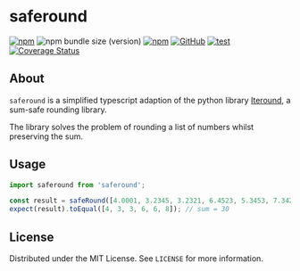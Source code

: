 # saferound

[![npm](https://img.shields.io/npm/v/saferound)](https://www.npmjs.com/package/saferound)
![npm bundle size (version)](https://img.shields.io/bundlephobia/minzip/saferound/latest)
[![npm](https://img.shields.io/npm/dw/safeparse)](https://www.npmjs.com/package/saferound)
[![GitHub](https://img.shields.io/github/license/boredland/saferound)](./LICENSE)
[![test](https://github.com/boredland/saferound/actions/workflows/test.yml/badge.svg)](https://github.com/boredland/saferound/actions/workflows/test.yml)
[![Coverage Status](https://coveralls.io/repos/github/boredland/saferound/badge.svg?branch=main)](https://coveralls.io/github/boredland/saferound?branch=main)

## About

`saferound` is a simplified typescript adaption of the python library [Iteround](https://pypi.org/project/iteround/), a sum-safe rounding library.

The library solves the problem of rounding a list of numbers whilst preserving the sum.

## Usage

```typescript
import saferound from 'saferound';

const result = safeRound([4.0001, 3.2345, 3.2321, 6.4523, 5.3453, 7.3422], 0); // sum = 30
expect(result).toEqual([4, 3, 3, 6, 6, 8]); // sum = 30
```

## License

Distributed under the MIT License. See `LICENSE` for more information.
